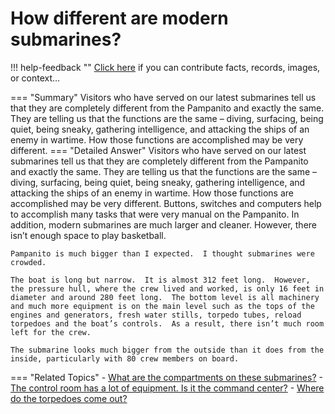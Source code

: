 # How different are modern submarines?

!!! help-feedback ""
    <a href="/feedback/" data-feedback-link>Click here</a>
    if you can contribute facts, records, images, or context…

<a id="summary"></a>
=== "Summary"
    Visitors who have served on our latest submarines tell us that they are completely different from the Pampanito and exactly the same. They are telling us that the functions are the same – diving, surfacing, being quiet, being sneaky, gathering intelligence, and attacking the ships of an enemy in wartime. How those functions are accomplished may be very different.
=== "Detailed Answer"
    Visitors who have served on our latest submarines tell us that they are completely different from the Pampanito and exactly the same.  They are telling us that the functions are the same – diving, surfacing, being quiet, being sneaky, gathering intelligence, and attacking the ships of an enemy in wartime.  How those functions are accomplished may be very different.  Buttons, switches and computers help to accomplish many tasks that were very manual on the Pampanito.  In addition, modern submarines are much larger and cleaner.  However, there isn’t enough space to play basketball.

    Pampanito is much bigger than I expected.  I thought submarines were crowded.

    The boat is long but narrow.  It is almost 312 feet long.  However, the pressure hull, where the crew lived and worked, is only 16 feet in diameter and around 280 feet long.  The bottom level is all machinery and much more equipment is on the main level such as the tops of the engines and generators, fresh water stills, torpedo tubes, reload torpedoes and the boat’s controls.  As a result, there isn’t much room left for the crew.

    The submarine looks much bigger from the outside than it does from the inside, particularly with 80 crew members on board.
=== "Related Topics"
    - [What are the compartments on these submarines?](./what-are-the-compartments-on-these-submarines.md#summary)
    - [The control room has a lot of equipment. Is it the command center?](./the-control-room-has-a-lot-of-equipment-is-it-the-command-center.md#summary)
    - [Where do the torpedoes come out?](./where-do-the-torpedoes-come-out.md#summary)